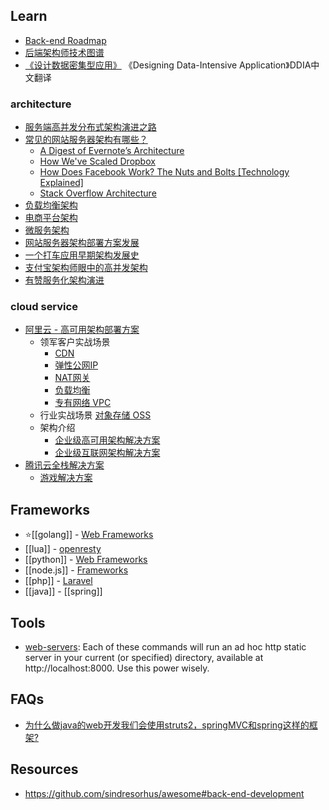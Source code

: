 


## Learn
- [Back-end Roadmap](https://github.com/kamranahmedse/developer-roadmap#back-end-roadmap)
- [后端架构师技术图谱](https://github.com/xingshaocheng/architect-awesome)
- [《设计数据密集型应用》](https://github.com/Vonng/ddia) 《Designing Data-Intensive Application》DDIA中文翻译

### architecture
- [服务端高并发分布式架构演进之路](https://segmentfault.com/a/1190000018626163)
- [常见的网站服务器架构有哪些？](https://www.zhihu.com/question/20657269)
  - [A Digest of Evernote’s Architecture](https://evernote.com/blog/a-digest-of-evernotes-architecture/)
  - [How We've Scaled Dropbox](https://www.youtube.com/watch?v=PE4gwstWhmc)
  - [How Does Facebook Work? The Nuts and Bolts [Technology Explained]](https://www.makeuseof.com/tag/facebook-work-nuts-bolts-technology-explained/)
  - [Stack Overflow Architecture](http://highscalability.com/blog/2009/8/5/stack-overflow-architecture.html)
- [负载均衡架构](https://www.jianshu.com/p/8f7242cbf469)
- [电商平台架构](https://www.jianshu.com/p/6ecb82fee9b2)
- [微服务架构](https://www.jianshu.com/p/6dc79068e2dc)
- [网站服务器架构部署方案发展](https://www.cnblogs.com/baobeiqi-e/p/10876334.html)
- [一个打车应用早期架构发展史](https://cloud.tencent.com/developer/article/1521020)
- [支付宝架构师眼中的高并发架构](https://cloud.tencent.com/developer/article/1417126)
- [有赞服务化架构演进](https://cloud.tencent.com/developer/article/1522947)

### cloud service
- [阿里云 - 高可用架构部署方案](https://help.aliyun.com/document_detail/137317.html?spm=5176.13910061.sslink.1.76864736DWeDXk)
  - 领军客户实战场景
    - [CDN](https://cn.aliyun.com/product/cdn)
    - [弹性公网IP](https://cn.aliyun.com/product/eip)
    - [NAT网关](https://cn.aliyun.com/product/nat)
    - [负载均衡](https://cn.aliyun.com/product/slb)
    - [专有网络 VPC](https://cn.aliyun.com/product/vpc)
  - 行业实战场景 [对象存储 OSS](https://cn.aliyun.com/product/oss)
  - 架构介绍
    - [企业级高可用架构解决方案](https://cn.aliyun.com/solution/ehasl/index)
    - [企业级互联网架构解决方案](https://cn.aliyun.com/solution/middleware/index)
- [腾讯云全栈解决方案](https://cloud.tencent.com/solution/overview)
  - [游戏解决方案](https://cloud.tencent.com/solution/game)



## Frameworks
- :star:[[golang]] - [Web Frameworks](golang#Frameworks)
- [[lua]] - [openresty](nginx#openresty)
- [[python]] - [Web Frameworks](python#Frameworks)
- [[node.js]] - [Frameworks](node.js#Frameworks)
- [[php]] - [Laravel](php#Laravel)
- [[java]] - [[spring]]



## Tools
- [web-servers](https://gist.github.com/willurd/5720255): Each of these commands will run an ad hoc http static server in your current (or specified) directory, available at http://localhost:8000. Use this power wisely.



## FAQs
- [为什么做java的web开发我们会使用struts2，springMVC和spring这样的框架?](https://github.com/RubyLouvre/agate/issues/8)



## Resources
- https://github.com/sindresorhus/awesome#back-end-development

